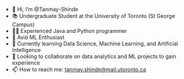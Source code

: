 - 👋 Hi, I’m @Tanmay-Shinde
- 📚 Undergraduate Student at the University of Toronto (St George Campus)
- 👨‍💻 Experienced Java and Python programmer
- 🤖 Avid ML Enthusiast
- 🌱 Currently learning Data Science, Machine Learning, and Artificial Intelligence
- 💞️ Looking to collaborate on data analytics and ML projects to gain experience
- 📫 How to reach me: tanmay.shinde@mail.utoronto.ca
